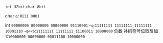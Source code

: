 `int 32bit`
`char 8bit`

char
`q:0111 0001`

int
`00000000 00000000 00000000 01110001`
`~q`:`11111111 11111111 11111111 10001110`
`~q<<6`:`11111111 11111111 11100011 10000000`
负数 补码符号位取反加1:`10000000 00000000 00011100 10000000`

